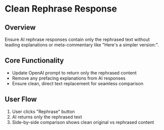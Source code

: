 # Clean Rephrase Response

## Overview
Ensure AI rephrase responses contain only the rephrased text without leading explanations or meta-commentary like "Here's a simpler version:".

## Core Functionality
- Update OpenAI prompt to return only the rephrased content
- Remove any prefacing explanations from AI responses
- Ensure clean, direct text replacement for seamless comparison

## User Flow
1. User clicks "Rephrase" button
2. AI returns only the rephrased text
3. Side-by-side comparison shows clean original vs rephrased content